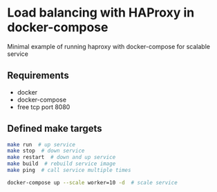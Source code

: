 # Load balancing with HAProxy in docker-compose

Minimal example of running haproxy with docker-compose
for scalable service

## Requirements
- docker
- docker-compose
- free tcp port 8080

## Defined make targets

```bash
make run  # up service
make stop  # down service
make restart  # down and up service
make build  # rebuild service image
make ping  # call service multiple times

docker-compose up --scale worker=10 -d  # scale service
```
